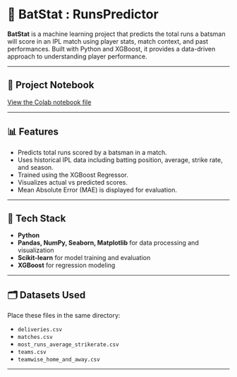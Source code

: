 

# 🏏 BatStat : RunsPredictor

**BatStat** is a machine learning project that predicts the total runs a batsman will score in an IPL match using player stats, match context, and past performances. Built with Python and XGBoost, it provides a data-driven approach to understanding player performance.

---

## 📓 Project Notebook

[View the Colab notebook file](https://colab.research.google.com/drive/1Gj53g6_BQ1cJi0TQ7aifQRGuFSCnRPVt)


---

## 📊 Features

- Predicts total runs scored by a batsman in a match.
- Uses historical IPL data including batting position, average, strike rate, and season.
- Trained using the XGBoost Regressor.
- Visualizes actual vs predicted scores.
- Mean Absolute Error (MAE) is displayed for evaluation.

---

## 🧠 Tech Stack

- **Python**
- **Pandas, NumPy, Seaborn, Matplotlib** for data processing and visualization
- **Scikit-learn** for model training and evaluation
- **XGBoost** for regression modeling

---

## 🗂️ Datasets Used

Place these files in the same directory:
- `deliveries.csv`
- `matches.csv`
- `most_runs_average_strikerate.csv`
- `teams.csv`
- `teamwise_home_and_away.csv`

---

